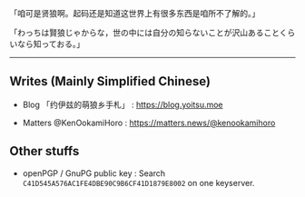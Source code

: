 <!--
**KenOokamiHoro/KenOokamiHoro** is a ✨ _special_ ✨ repository because its `README.md` (this file) appears on your GitHub profile.

Here are some ideas to get you started:

- 🔭 I’m currently working on ...
- 🌱 I’m currently learning ...
- 👯 I’m looking to collaborate on ...
- 🤔 I’m looking for help with ...
- 💬 Ask me about ...
- 📫 How to reach me: ...
- 😄 Pronouns: ...
- ⚡ Fun fact: ...
-->

「咱可是贤狼啊。起码还是知道这世界上有很多东西是咱所不了解的。」 

「わっちは賢狼じゃからな，世の中には自分の知らないことが沢山あることくらいなら知っておる。」

----

## Writes (Mainly Simplified Chinese)

* Blog 「约伊兹的萌狼乡手札」 : https://blog.yoitsu.moe

* Matters @KenOokamiHoro : https://matters.news/@kenookamihoro

<!--
## IMs

* Telegram: https://t.me/Ken_Ookami_Horo
* XMPP / Jabber (Replace at with '@' and dot with '.') : 
  * horo at yax dot im (OMEMO Encryption is recommended)
  * horo at yoitsu dot moe (OTR Encryption is REQUIRED)
* Elements.io (Formerly Riot.im, powered by [Matrix](https://matrix.org) ) : horo dot yoitsu dot moe

## Nonsenses

* Twitter: [@Ken_Ookami_Horo](https://twitter.com/Ken_Ookami_Horo)

* Mastodon: https://yoitsu.moe/@horo
-->

## Other stuffs

* openPGP / GnuPG public key : Search `C41D545A576AC1FE4DBE90C9B6CF41D1879E8002` on one keyserver.
